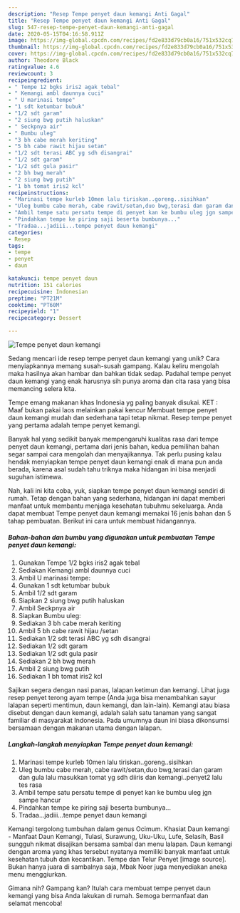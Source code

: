```yaml
---
description: "Resep Tempe penyet daun kemangi Anti Gagal"
title: "Resep Tempe penyet daun kemangi Anti Gagal"
slug: 547-resep-tempe-penyet-daun-kemangi-anti-gagal
date: 2020-05-15T04:16:58.911Z
image: https://img-global.cpcdn.com/recipes/fd2e833d79cb0a16/751x532cq70/tempe-penyet-daun-kemangi-foto-resep-utama.jpg
thumbnail: https://img-global.cpcdn.com/recipes/fd2e833d79cb0a16/751x532cq70/tempe-penyet-daun-kemangi-foto-resep-utama.jpg
cover: https://img-global.cpcdn.com/recipes/fd2e833d79cb0a16/751x532cq70/tempe-penyet-daun-kemangi-foto-resep-utama.jpg
author: Theodore Black
ratingvalue: 4.6
reviewcount: 3
recipeingredient:
- " Tempe 12 bgks iris2 agak tebal"
- " Kemangi ambl daunnya cuci"
- " U marinasi tempe"
- "1 sdt ketumbar bubuk"
- "1/2 sdt garam"
- "2 siung bwg putih haluskan"
- " Seckpnya air"
- " Bumbu uleg"
- "3 bh cabe merah keriting"
- "5 bh cabe rawit hijau setan"
- "1/2 sdt terasi ABC yg sdh disangrai"
- "1/2 sdt garam"
- "1/2 sdt gula pasir"
- "2 bh bwg merah"
- "2 siung bwg putih"
- "1 bh tomat iris2 kcl"
recipeinstructions:
- "Marinasi tempe kurleb 10men lalu tiriskan..goreng..sisihkan"
- "Uleg bumbu cabe merah, cabe rawit/setan,duo bwg,terasi dan garam dan gula lalu masukkan tomat yg sdh diiris dan kemangi..penyet2 lalu tes rasa"
- "Ambil tempe satu persatu tempe di penyet kan ke bumbu uleg jgn sampe hancur"
- "Pindahkan tempe ke piring saji beserta bumbunya..."
- "Tradaa...jadiii...tempe penyet daun kemangi"
categories:
- Resep
tags:
- tempe
- penyet
- daun

katakunci: tempe penyet daun 
nutrition: 151 calories
recipecuisine: Indonesian
preptime: "PT21M"
cooktime: "PT60M"
recipeyield: "1"
recipecategory: Dessert

---
```



![Tempe penyet daun kemangi](https://img-global.cpcdn.com/recipes/fd2e833d79cb0a16/751x532cq70/tempe-penyet-daun-kemangi-foto-resep-utama.jpg)

Sedang mencari ide resep tempe penyet daun kemangi yang unik? Cara menyiapkannya memang susah-susah gampang. Kalau keliru mengolah maka hasilnya akan hambar dan bahkan tidak sedap. Padahal tempe penyet daun kemangi yang enak harusnya sih punya aroma dan cita rasa yang bisa memancing selera kita.

Tempe emang makanan khas Indonesia yg paling banyak disukai. KET : Maaf bukan pakai laos melainkan pakai kencur Membuat tempe penyet daun kemangi mudah dan sederhana tapi tetap nikmat. Resep tempe penyet yang pertama adalah tempe penyet kemangi.

Banyak hal yang sedikit banyak mempengaruhi kualitas rasa dari tempe penyet daun kemangi, pertama dari jenis bahan, kedua pemilihan bahan segar sampai cara mengolah dan menyajikannya. Tak perlu pusing kalau hendak menyiapkan tempe penyet daun kemangi enak di mana pun anda berada, karena asal sudah tahu triknya maka hidangan ini bisa menjadi suguhan istimewa.


Nah, kali ini kita coba, yuk, siapkan tempe penyet daun kemangi sendiri di rumah. Tetap dengan bahan yang sederhana, hidangan ini dapat memberi manfaat untuk membantu menjaga kesehatan tubuhmu sekeluarga. Anda dapat membuat Tempe penyet daun kemangi memakai 16 jenis bahan dan 5 tahap pembuatan. Berikut ini cara untuk membuat hidangannya.

<!--inarticleads1-->

##### Bahan-bahan dan bumbu yang digunakan untuk pembuatan Tempe penyet daun kemangi:

1. Gunakan  Tempe 1/2 bgks iris2 agak tebal
1. Sediakan  Kemangi ambl daunnya cuci
1. Ambil  U marinasi tempe:
1. Gunakan 1 sdt ketumbar bubuk
1. Ambil 1/2 sdt garam
1. Siapkan 2 siung bwg putih haluskan
1. Ambil  Seckpnya air
1. Siapkan  Bumbu uleg:
1. Sediakan 3 bh cabe merah keriting
1. Ambil 5 bh cabe rawit hijau /setan
1. Sediakan 1/2 sdt terasi ABC yg sdh disangrai
1. Sediakan 1/2 sdt garam
1. Sediakan 1/2 sdt gula pasir
1. Sediakan 2 bh bwg merah
1. Ambil 2 siung bwg putih
1. Sediakan 1 bh tomat iris2 kcl


Sajikan segera dengan nasi panas, lalapan ketimun dan kemangi. Lihat juga resep penyet terong ayam tempe (Anda juga bisa menambahkan sayur lalapan seperti mentimun, daun kemangi, dan lain-lain). Kemangi atau biasa disebut dengan daun kemangi, adalah salah satu tanaman yang sangat familiar di masyarakat Indonesia. Pada umumnya daun ini biasa dikonsumsi bersamaan dengan makanan utama dengan lalapan. 

<!--inarticleads2-->

##### Langkah-langkah menyiapkan Tempe penyet daun kemangi:

1. Marinasi tempe kurleb 10men lalu tiriskan..goreng..sisihkan
1. Uleg bumbu cabe merah, cabe rawit/setan,duo bwg,terasi dan garam dan gula lalu masukkan tomat yg sdh diiris dan kemangi..penyet2 lalu tes rasa
1. Ambil tempe satu persatu tempe di penyet kan ke bumbu uleg jgn sampe hancur
1. Pindahkan tempe ke piring saji beserta bumbunya...
1. Tradaa...jadiii...tempe penyet daun kemangi


Kemangi tergolong tumbuhan dalam genus Ocimum. Khasiat Daun kemangi - Manfaat Daun Kemangi, Tulasi, Surawung, Uku-Uku, Lufe, Selasih, Basil sungguh nikmat disajikan bersama sambal dan menu lalapan. Daun kemangi dengan aroma yang khas tersebut nyatanya memiliki banyak manfaat untuk kesehatan tubuh dan kecantikan. Tempe dan Telur Penyet [image source]. Bukan hanya juara di sambalnya saja, Mbak Noer juga menyediakan aneka menu menggiurkan. 

Gimana nih? Gampang kan? Itulah cara membuat tempe penyet daun kemangi yang bisa Anda lakukan di rumah. Semoga bermanfaat dan selamat mencoba!
